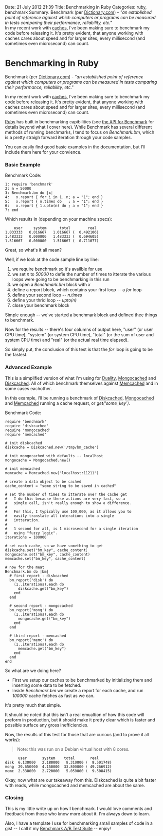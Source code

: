 Date: 21 July 2012 21:39
Title: Benchmarking in Ruby
Categories: ruby, benchmark
Summary: Benchmark (per [Dictionary.com](http://dictionary.reference.com/browse/benchmark)) - *"an established point of reference against which computers or programs can be measured in tests comparing their performance, reliability, etc."* <br> In my recent work with [caches](/tag/cache), I've been making sure to benchmark my code before releasing it. It's pretty evident, that anyone working with caches cares about speed and for larger sites, every millisecond (and sometimes even microsecond) can count.


# Benchmarking in Ruby

Benchmark (per [Dictionary.com](http://dictionary.reference.com/browse/benchmark)) - *"an established point of reference against which computers or programs can be measured in tests comparing their performance, reliability, etc."*

In my recent work with [caches](/caching), I've been making sure to benchmark my code before releasing it. It's pretty evident, that anyone working with caches cares about speed and for larger sites, every millisecond (and sometimes even microsecond) can count.

[Ruby] has built in benchmarking capibilities (see [the API for Benchmark](http://www.ruby-doc.org/stdlib-1.9.3/libdoc/benchmark/rdoc/Benchmark.html) for details beyond what I cover here). While Benchmark has several different methods of running benchmarks, I tend to focus on *Benchmark.bm*, which is a pretty straigh forward iteration through your code samples.

You can easily find good basic examples in the documentation, but I'll include them here for your convience.

### Basic Example

Benchmark Code:

    1: require 'benchmark'
    2: n = 50000
    3: Benchmark.bm do |x|
    4:   x.report { for i in 1..n; a = "1"; end }
    5:   x.report { n.times do   ; a = "1"; end }
    6:   x.report { 1.upto(n) do ; a = "1"; end }
    7: end


Which results in (depending on your machine specs):

        user     system      total        real
    1.033333   0.016667   1.016667 (  0.492106)
    1.483333   0.000000   1.483333 (  0.694605)
    1.516667   0.000000   1.516667 (  0.711077)


Great, so what's it all mean?

Well, if we look at the code sample line by line:

1. we require benchmark so it's availble for use
2. we set *n* to *50000* to defie the number of times to itterate the various loops were going to be benchmarking in this run
3. we open a *Benchmark.bm* block with *x*
4. define a report block, which contains your first loop -- a *for* loop
5. define your second loop -- *n.times*
6. define your thrid loop -- *upto(n)*
7. close your benchmark block

Simple enough -- we've started a benchmark block and defined thee things to benchmark.

Now for the results -- there's four columns of output here, "user" (or user CPU time), "system" (or system CPU time), "total" (or the sum of user and system CPU time) and "real" (or the actual real time elapsed).

So simply put, the conclusion of this test is that the *for* loop is going to be the fastest.

### Advanced Example

This is a simplified version of what I'm using for [Duality], [Mongocached] and [Diskcached]. All of which benchmark themselves against [Memcached] and in some cases eachother.


In this example, I'll be running a benchmark of [Diskcached], [Mongocached] and [Memcached] running a cache request, or *get('some_key')*.


Benchmark Code:

    require 'benchmark'
    require 'diskcached'
    require 'mongocached'
    require 'memcached'

    # init diskcached
    diskcache = Diskcached.new('/tmp/bm_cache')

    # init mongocached with defaults -- localhost
    mongocache = Mongocached.new()

    # init memcached
    memcache = Memcached.new("localhost:11211")

    # create a data object to be cached
    cache_content = "some string to be saved in cached"

    # set the number of times to itterate over the cache get
    #   I do this because these actions are very fast, so a
    #   single call, isn't really enough to show a difference.
    #
    #   For this, I typically use 100,000, as it allows you to
    #   easily translate all interations into a single
    #   intteration.
    #
    #   1 second for all, is 1 microsecond for a single iteration
    #   using "fuzzy logic".
    iterations = 100000

    # set each cache, so we have something to get
    diskcache.set("bm_key", cache_content)
    mongocache.set("bm_key", cache_content)
    memcache.set("bm_key", cache_content)

    # now for the meat
    Benchmark.bm do |bm|
      # first report - diskcached
      bm.report('disk') do
        (1..iterations).each do
          diskcache.get("bm_key")
        end
      end

      # second report - mongocached
      bm.report('mong') do
        (1..iterations).each do
          mongocache.get("bm_key")
        end
      end

      # third report - memcached
      bm.report('memc') do
        (1..iterations).each do
          memcache.get("bm_key")
        end
      end
    end


So what are we doing here?

* First we setup our caches to be benchmarked by initializing them and inserting some data to be fetched.
* Inside *Benchmark.bm* we create a report for each cache, and run *100000* cache fetches as fast as we can.

It's pretty much that simple.

It should be noted that this isn't a real emualtion of how this code will preform in production, but it should make it pretty clear which is faster and possible surface any gross inefficiencies.


Now, the results of this test for those that are curious (and to prove it all works):
> Note: this was run on a Debian virtual host with 8 cores.


          user       system    total       real
    disk  6.130000   2.180000   8.310000 (  8.501748)
    mong  29.650000  4.150000  33.800000 ( 49.266912)
    memc  2.330000   2.720000   5.050000 (  9.508415)


Okay, now what are our takeaway from this. Diskcached is quite a bit faster with reads, while mongocached and memcached are about the same.


### Closing

This is my little write up on how I benchmark. I would love comments and feedback from those who know more about it. I'm always down to learn.

Also, I have a template I use for benchmarking small samples of code in a gist -- I call it my [Benchmark A/B Test Suite](https://gist.github.com/3157875) -- enjoy!


[Ruby]: /ruby
[Duality]: /duality-two-caches-at-once
[Mongocached]: /mongocached-simple-cache-using-mongodb
[Diskcached]: /diskcached-simple-disk-cacheing-for-ruby
[Memcached]: http://memcached.org/
